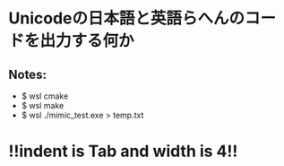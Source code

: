 # Unicodeの日本語と英語らへんのコードを出力する何か

 ## Notes:
 * $ wsl cmake
 * $ wsl make
 * $ wsl ./mimic_test.exe > temp.txt

# !!indent is Tab and width is 4!!
 
